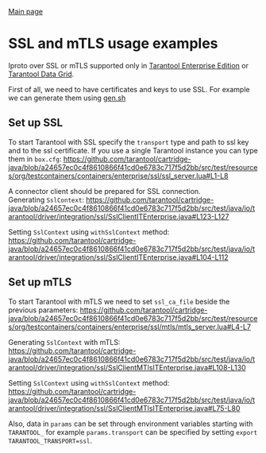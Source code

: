 [Main page](../README.md)

# SSL and mTLS usage examples
Iproto over SSL or mTLS supported only in [Tarantool Enterprise Edition](https://www.tarantool.io/en/product/enterprise/)
or [Tarantool Data Grid](https://www.tarantool.io/en/datagrid/).  
  
First of all, we need to have certificates and keys to use SSL.
For example we can generate them using [gen.sh](../src/test/resources/org/testcontainers/containers/enterprise/ssl/gen.sh)

## Set up SSL
To start Tarantool with SSL specify the `transport` type and path to ssl key and to the
ssl certificate. If you use a single Tarantool instance you can type them in `box.cfg`:
https://github.com/tarantool/cartridge-java/blob/a24657ec0c4f8610866f41cd0e6783c717f5d2bb/src/test/resources/org/testcontainers/containers/enterprise/ssl/ssl_server.lua#L1-L8

A connector client should be prepared for SSL connection.  
Generating `SslContext`: 
https://github.com/tarantool/cartridge-java/blob/a24657ec0c4f8610866f41cd0e6783c717f5d2bb/src/test/java/io/tarantool/driver/integration/ssl/SslClientITEnterprise.java#L123-L127

Setting `SslContext` using `withSslContext` method:
https://github.com/tarantool/cartridge-java/blob/a24657ec0c4f8610866f41cd0e6783c717f5d2bb/src/test/java/io/tarantool/driver/integration/ssl/SslClientITEnterprise.java#L104-L112

## Set up mTLS
To start Tarantool with mTLS we need to set `ssl_ca_file` beside the previous parameters:
https://github.com/tarantool/cartridge-java/blob/a24657ec0c4f8610866f41cd0e6783c717f5d2bb/src/test/resources/org/testcontainers/containers/enterprise/ssl/mtls/mtls_server.lua#L4-L7

Generating `SslContext` with mTLS:  
https://github.com/tarantool/cartridge-java/blob/a24657ec0c4f8610866f41cd0e6783c717f5d2bb/src/test/java/io/tarantool/driver/integration/ssl/SslClientMTlsITEnterprise.java#L108-L130

Setting `SslContext` using `withSslContext` method:
https://github.com/tarantool/cartridge-java/blob/a24657ec0c4f8610866f41cd0e6783c717f5d2bb/src/test/java/io/tarantool/driver/integration/ssl/SslClientMTlsITEnterprise.java#L75-L80

Also, data in `params` can be set through environment variables starting with `TARANTOOL_` for example
`params.transport` can be specified by setting `export TARANTOOL_TRANSPORT=ssl`.
